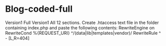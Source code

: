 # Blog-coded-full
Version1 Full
Version1 All 12 sections.
Create .htaccess text file in the folder containing index.php and paste the following contents:
RewriteEngine on
RewriteCond %{REQUEST_URI} ^/(data|lib|templates|vendor)/
RewriteRule ^ - [L,R=404]

